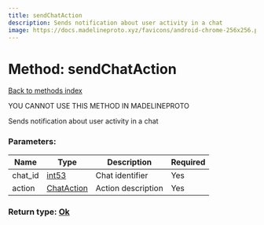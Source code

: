 ```yaml
---
title: sendChatAction
description: Sends notification about user activity in a chat
image: https://docs.madelineproto.xyz/favicons/android-chrome-256x256.png
---
```

# Method: sendChatAction  
[Back to methods index](index.md)


YOU CANNOT USE THIS METHOD IN MADELINEPROTO


Sends notification about user activity in a chat

### Parameters:

| Name     |    Type       | Description | Required |
|----------|---------------|-------------|----------|
|chat\_id|[int53](../types/int53.md) | Chat identifier | Yes|
|action|[ChatAction](../types/ChatAction.md) | Action description | Yes|


### Return type: [Ok](../types/Ok.md)

